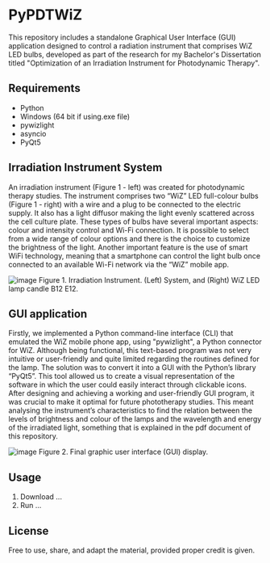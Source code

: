 # PyPDTWiZ
This repository includes a standalone Graphical User Interface (GUI) application designed to control a radiation instrument that comprises WiZ LED bulbs, developed as part of the research for my Bachelor's Dissertation titled "Optimization of an Irradiation Instrument for Photodynamic Therapy".

## Requirements
- Python
- Windows (64 bit if using.exe file)
- pywizlight
- asyncio
- PyQt5

## Irradiation Instrument System
An irradiation instrument (Figure 1 - left) was created for photodynamic therapy studies. The instrument comprises two “WiZ” LED full-colour bulbs (Figure 1 - right) with a wire and a plug to be connected to the electric supply. It also has a light diffusor making the light evenly scattered across  the cell culture plate.
These types of bulbs have several important aspects: colour and intensity control and Wi-Fi connection. It is possible to select from a wide range of colour options and there is the choice to customize the brightness of the light. Another important feature is the use of smart WiFi technology, meaning that a smartphone can control the light bulb once connected to an available Wi-Fi network via the “WiZ” mobile app.  

![image](https://github.com/user-attachments/assets/6aa4bf9c-0b79-42c8-bb25-59605f89403d)
Figure 1. Irradiation Instrument. (Left) System, and (Right) WiZ LED lamp candle B12 E12.

## GUI application
Firstly, we implemented a Python command-line interface (CLI) that emulated the WiZ mobile phone app, using "pywizlight", a Python connector for WiZ. Although being functional, this text-based program was not very intuitive or user-friendly and quite limited regarding the routines defined for the lamp. The solution was to convert it into a GUI with the Python’s library “PyQt5”. This tool allowed us to create a visual representation of the software in which the user could easily interact through clickable icons. 
After designing and achieving a working and user-friendly GUI program, it was crucial to make it optimal for future phototherapy studies. This meant analysing the instrument’s characteristics to find the relation between the levels of brightness and colour of the lamps and the wavelength and energy of the irradiated light, something that is explained in the pdf document of this repository.

![image](https://github.com/user-attachments/assets/9d500e97-f198-4678-ab58-7af259db999d)
Figure 2. Final graphic user interface (GUI) display.

## Usage
1. Download ...
2. Run ...

## License
Free to use, share, and adapt the material, provided proper credit is given.
